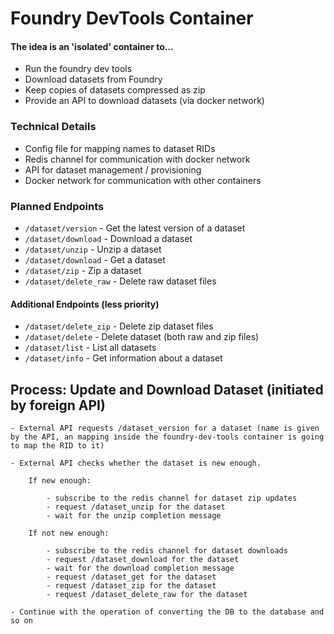 # Foundry DevTools Container

#### The idea is an 'isolated' container to...

- Run the foundry dev tools
- Download datasets from Foundry
- Keep copies of datasets compressed as zip
- Provide an API to download datasets (via docker network) 

### Technical Details

- Config file for mapping names to dataset RIDs
- Redis channel for communication with docker network
- API for dataset management / provisioning
- Docker network for communication with other containers

### Planned Endpoints
    
- `/dataset/version` - Get the latest version of a dataset
- `/dataset/download` - Download a dataset
- `/dataset/unzip` - Unzip a dataset
- `/dataset/download` - Get a dataset
- `/dataset/zip` - Zip a dataset
- `/dataset/delete_raw` - Delete raw dataset files

#### Additional Endpoints (less priority)

- `/dataset/delete_zip` - Delete zip dataset files
- `/dataset/delete` - Delete dataset (both raw and zip files)
- `/dataset/list` - List all datasets
- `/dataset/info` - Get information about a dataset

## Process: Update and Download Dataset (initiated by foreign API)

    - External API requests /dataset_version for a dataset (name is given by the API, an mapping inside the foundry-dev-tools container is going to map the RID to it)

    - External API checks whether the dataset is new enough.

        If new enough:

            - subscribe to the redis channel for dataset zip updates
            - request /dataset_unzip for the dataset
            - wait for the unzip completion message

        If not new enough:

            - subscribe to the redis channel for dataset downloads
            - request /dataset_download for the dataset
            - wait for the download completion message
            - request /dataset_get for the dataset
            - request /dataset_zip for the dataset
            - request /dataset_delete_raw for the dataset

    - Continue with the operation of converting the DB to the database and so on